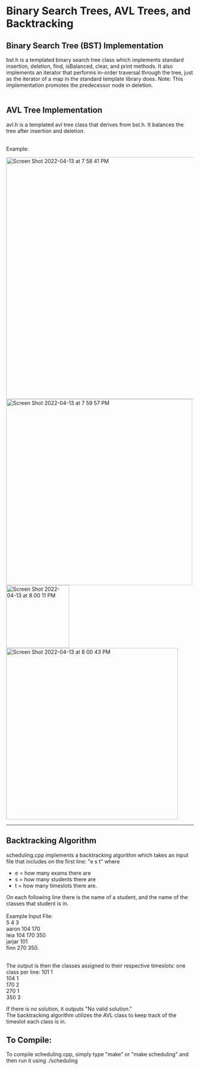 # Binary Search Trees, AVL Trees, and Backtracking

## Binary Search Tree (BST) Implementation
bst.h is a templated binary search tree class which implements standard insertion, deletion, find, isBalanced, clear, and print methods. It also implements an iterator that performs in-order traversal through the tree, just as the iterator of a map in the standard template library does. Note: This implementation promotes the predecessor node in deletion. <br><br>

## AVL Tree Implementation
avl.h is a templated avl tree class that derives from bst.h. It balances the tree after insertion and deletion. <br><br>

Example: <br>

<img width="650" alt="Screen Shot 2022-04-13 at 7 58 41 PM" src="https://user-images.githubusercontent.com/70349082/163304955-c16700eb-87a5-4ca6-96cb-9a3cf068286a.png">
<img width="500" alt="Screen Shot 2022-04-13 at 7 59 57 PM" src="https://user-images.githubusercontent.com/70349082/163305082-c98237e1-5b12-4684-93aa-4f6ec2dd2f45.png">
<img width="169" alt="Screen Shot 2022-04-13 at 8 00 11 PM" src="https://user-images.githubusercontent.com/70349082/163305109-6abe4604-5228-4aed-8370-3c65919acdd6.png">
<img width="461" alt="Screen Shot 2022-04-13 at 8 00 43 PM" src="https://user-images.githubusercontent.com/70349082/163305173-63213c64-d212-47e1-800a-d65b95c0b791.png"> <br>

<hr>

## Backtracking Algorithm
scheduling.cpp implements a backtracking algorithm which takes an input file that includes on the first line: "e s t" where <br>
- e = how many exams there are
- s = how many students there are
- t = how many timeslots there are.  <br>

On each following line there is the name of a student, and the name of the classes that student is in. 
<br><br>
Example Input File: <br>
5 4 3  
aaron    104 170  
leia 104   170 350  
jarjar  101  
finn  270  350.  <br><br>

The output is then the classes assigned to their respective timeslots: one class per line:
101 1  
104 1  
170 2  
270 1  
350 3  

If there is no solution, it outputs "No valid solution."  
The backtracking algorithm utilizes the AVL class to keep track of the timeslot each class is in.   

## To Compile:

To compile scheduling.cpp, simply type "make" or "make scheduling" and then run it using ./scheduling <inputfilename>
